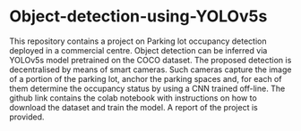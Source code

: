 # Object-detection-using-YOLOv5s


This repository contains a project on Parking lot occupancy detection deployed in a commercial centre. Object detection can be inferred via YOLOv5s model pretrained on the COCO dataset. The proposed detection is decentralised by means of smart cameras. Such cameras capture the image of a portion of the parking lot, anchor the parking spaces and, for each of them determine the occupancy status by using a CNN trained off-line. The github link contains the colab notebook with instructions on how to download the dataset and train the model. A report of the project is provided.
